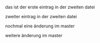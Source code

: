 das ist der erste eintrag in der zweiten datei

zweiter eintrag in der zweiten datei

nochmal eine änderung im master

weitere änderung im master
